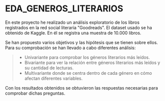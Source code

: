 # EDA_GENEROS_LITERARIOS

En este proyecto he realizado un análisis exploratorio de los libros registrados en la red social literaria "Goodreads".
El dataset usado se ha obtenido de Kaggle. En él se registra una muestra de 10.000 libros.

Se han propuesto varios objetivos y las hipótesis que se tienen sobre ellos. Para su comprobación se han llevado a  cabo diferentes análisis: 
> * Univariante para comprobar los géneros literarios más leídos.
> * Bivariante para ver la relación entre géneros literarios más leídos y su cantidad de lecturas.
> * Multivariante donde se centra dentro de cada género en cómo afectan diferentes variables.


Con los resultados obtenidos se obtuvieron las respuestas necesarias para comprobar dichas preguntas.
